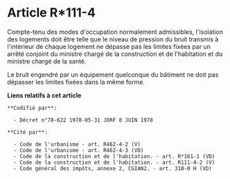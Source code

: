 # Article R*111-4

Compte-tenu des modes d'occupation normalement admissibles, l'isolation des logements doit être telle que le niveau de
pression du bruit transmis à l'intérieur de chaque logement ne dépasse pas les limites fixées par un arrêté conjoint du
ministre chargé de la construction et de l'habitation et du ministre chargé de la santé. 

Le bruit engendré par un équipement quelconque du bâtiment ne doit pas dépasser les limites fixées dans la même forme.

**Liens relatifs à cet article**

	**Codifié par**:

	  - Décret n°78-622 1978-05-31 JORF 8 JUIN 1978

	**Cité par**:

	  - Code de l'urbanisme - art. R462-4-2 (V)
	  - Code de l'urbanisme - art. R462-4-3 (VD)
	  - Code de la construction et de l'habitation. - art. R*161-1 (VD)
	  - Code de la construction et de l'habitation. - art. R111-4-2 (V)
	  - Code général des impôts, annexe 2, CGIAN2. - art. 310-0 H (VD)
